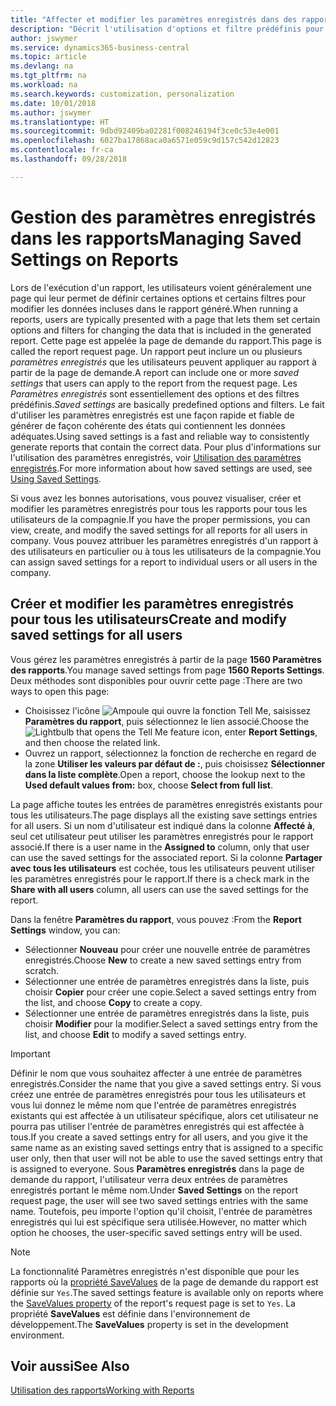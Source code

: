 ```yaml
---
title: "Affecter et modifier les paramètres enregistrés dans des rapports | Microsoft Docs"
description: "Décrit l'utilisation d'options et filtre prédéfinis pour personnaliser un rapport et pour générer les données exactes."
author: jswymer
ms.service: dynamics365-business-central
ms.topic: article
ms.devlang: na
ms.tgt_pltfrm: na
ms.workload: na
ms.search.keywords: customization, personalization
ms.date: 10/01/2018
ms.author: jswymer
ms.translationtype: HT
ms.sourcegitcommit: 9dbd92409ba02281f008246194f3ce0c53e4e001
ms.openlocfilehash: 6027ba17868aca0a6571e059c9d157c542d12823
ms.contentlocale: fr-ca
ms.lasthandoff: 09/28/2018

---
```

# <a name="managing-saved-settings-on-reports"></a><span data-ttu-id="d42f6-103">Gestion des paramètres enregistrés dans les rapports</span><span class="sxs-lookup"><span data-stu-id="d42f6-103">Managing Saved Settings on Reports</span></span>
<span data-ttu-id="d42f6-104">Lors de l'exécution d'un rapport, les utilisateurs voient généralement une page qui leur permet de définir certaines options et certains filtres pour modifier les données incluses dans le rapport généré.</span><span class="sxs-lookup"><span data-stu-id="d42f6-104">When running a reports, users are typically presented with a page that lets them set certain options and filters for changing the data that is included in the generated report.</span></span> <span data-ttu-id="d42f6-105">Cette page est appelée la page de demande du rapport.</span><span class="sxs-lookup"><span data-stu-id="d42f6-105">This page is called the report request page.</span></span> <span data-ttu-id="d42f6-106">Un rapport peut inclure un ou plusieurs *paramètres enregistrés* que les utilisateurs peuvent appliquer au rapport à partir de la page de demande.</span><span class="sxs-lookup"><span data-stu-id="d42f6-106">A report can include one or more *saved settings* that users can apply to the report from the request page.</span></span> <span data-ttu-id="d42f6-107">Les *Paramètres enregistrés* sont essentiellement des options et des filtres prédéfinis.</span><span class="sxs-lookup"><span data-stu-id="d42f6-107">*Saved settings* are basically predefined options and filters.</span></span> <span data-ttu-id="d42f6-108">Le fait d'utiliser les paramètres enregistrés est une façon rapide et fiable de générer de façon cohérente des états qui contiennent les données adéquates.</span><span class="sxs-lookup"><span data-stu-id="d42f6-108">Using saved settings is a fast and reliable way to consistently generate reports that contain the correct data.</span></span> <span data-ttu-id="d42f6-109">Pour plus d'informations sur l'utilisation des paramètres enregistrés, voir [Utilisation des paramètres enregistrés](ui-work-report.md#SavedSettings).</span><span class="sxs-lookup"><span data-stu-id="d42f6-109">For more information about how saved settings are used, see [Using Saved Settings](ui-work-report.md#SavedSettings).</span></span>

<span data-ttu-id="d42f6-110">Si vous avez les bonnes autorisations, vous pouvez visualiser, créer et modifier les paramètres enregistrés pour tous les rapports pour tous les utilisateurs de la compagnie.</span><span class="sxs-lookup"><span data-stu-id="d42f6-110">If you have the proper permissions, you can view, create, and modify the saved settings for all reports for all users in company.</span></span> <span data-ttu-id="d42f6-111">Vous pouvez attribuer les paramètres enregistrés d'un rapport à des utilisateurs en particulier ou à tous les utilisateurs de la compagnie.</span><span class="sxs-lookup"><span data-stu-id="d42f6-111">You can assign saved settings for a report to individual users or all users in the company.</span></span>

<!-- 
## Apply saved settings to a report
1. Open the report.

   The report request page appears.    
2. In the **Saved Settings** section of the page, set the **Name** field  to the saved settings that you want to use.

   The **Saved Settings** section only appears if the report has been run before or if there are existing saved settings entries. The saved settings entry called **Last used options and filters** is always available. These settings are the option and filter values that were used the last time you ran the report.

-->

## <a name="create-and-modify-saved-settings-for-all-users"></a><span data-ttu-id="d42f6-112">Créer et modifier les paramètres enregistrés pour tous les utilisateurs</span><span class="sxs-lookup"><span data-stu-id="d42f6-112">Create and modify saved settings for all users</span></span>
<span data-ttu-id="d42f6-113">Vous gérez les paramètres enregistrés à partir de la page **1560 Paramètres des rapports**.</span><span class="sxs-lookup"><span data-stu-id="d42f6-113">You manage saved settings from page **1560 Reports Settings**.</span></span> <span data-ttu-id="d42f6-114">Deux méthodes sont disponibles pour ouvrir cette page :</span><span class="sxs-lookup"><span data-stu-id="d42f6-114">There are two ways to open this page:</span></span>
-   <span data-ttu-id="d42f6-115">Choisissez l'icône ![Ampoule qui ouvre la fonction Tell Me](media/ui-search/search_small.png "Dites-moi ce que vous voulez faire"), saisissez **Paramètres du rapport**, puis sélectionnez le lien associé.</span><span class="sxs-lookup"><span data-stu-id="d42f6-115">Choose the ![Lightbulb that opens the Tell Me feature](media/ui-search/search_small.png "Tell me what you want to do") icon, enter **Report Settings**, and then choose the related link.</span></span>
-   <span data-ttu-id="d42f6-116">Ouvrez un rapport, sélectionnez la fonction de recherche en regard de la zone **Utiliser les valeurs par défaut de :**, puis choisissez **Sélectionner dans la liste complète**.</span><span class="sxs-lookup"><span data-stu-id="d42f6-116">Open a report, choose the lookup next to the **Used default values from:** box, choose **Select from full list**.</span></span>

<span data-ttu-id="d42f6-117">La page affiche toutes les entrées de paramètres enregistrés existants pour tous les utilisateurs.</span><span class="sxs-lookup"><span data-stu-id="d42f6-117">The page displays all the existing save settings entries for all users.</span></span> <span data-ttu-id="d42f6-118">Si un nom d'utilisateur est indiqué dans la colonne **Affecté à**, seul cet utilisateur peut utiliser les paramètres enregistrés pour le rapport associé.</span><span class="sxs-lookup"><span data-stu-id="d42f6-118">If there is a user name in the **Assigned to** column, only that user can use the saved settings for the associated report.</span></span> <span data-ttu-id="d42f6-119">Si la colonne **Partager avec tous les utilisateurs** est cochée, tous les utilisateurs peuvent utiliser les paramètres enregistrés pour le rapport.</span><span class="sxs-lookup"><span data-stu-id="d42f6-119">If there is a check mark in the **Share with all users** column, all users can use the saved settings for the report.</span></span>

<span data-ttu-id="d42f6-120">Dans la fenêtre **Paramètres du rapport**, vous pouvez :</span><span class="sxs-lookup"><span data-stu-id="d42f6-120">From the **Report Settings** window, you can:</span></span>
-   <span data-ttu-id="d42f6-121">Sélectionner **Nouveau** pour créer une nouvelle entrée de paramètres enregistrés.</span><span class="sxs-lookup"><span data-stu-id="d42f6-121">Choose **New** to create a new saved settings entry from scratch.</span></span>
-   <span data-ttu-id="d42f6-122">Sélectionner une entrée de paramètres enregistrés dans la liste, puis choisir **Copier** pour créer une copie.</span><span class="sxs-lookup"><span data-stu-id="d42f6-122">Select a saved settings entry from the list, and choose **Copy** to create a copy.</span></span>
-   <span data-ttu-id="d42f6-123">Sélectionner une entrée de paramètres enregistrés dans la liste, puis choisir **Modifier** pour la modifier.</span><span class="sxs-lookup"><span data-stu-id="d42f6-123">Select a saved settings entry from the list, and choose **Edit** to modify a saved settings entry.</span></span>


> [!Important]
> <span data-ttu-id="d42f6-124">Définir le nom que vous souhaitez affecter à une entrée de paramètres enregistrés.</span><span class="sxs-lookup"><span data-stu-id="d42f6-124">Consider the name that you give a saved settings entry.</span></span> <span data-ttu-id="d42f6-125">Si vous créez une entrée de paramètres enregistrés pour tous les utilisateurs et vous lui donnez le même nom que l'entrée de paramètres enregistrés existants qui est affectée à un utilisateur spécifique, alors cet utilisateur ne pourra pas utiliser l'entrée de paramètres enregistrés qui est affectée à tous.</span><span class="sxs-lookup"><span data-stu-id="d42f6-125">If you create a saved settings entry for all users, and you give it the same name as an existing saved settings entry that is assigned to a specific user only, then that user will not be able to use the saved settings entry that is assigned to everyone.</span></span>  <span data-ttu-id="d42f6-126">Sous **Paramètres enregistrés** dans la page de demande du rapport, l'utilisateur verra deux entrées de paramètres enregistrés portant le même nom.</span><span class="sxs-lookup"><span data-stu-id="d42f6-126">Under **Saved Settings** on the report request page, the user will see two saved settings entries with the same name.</span></span> <span data-ttu-id="d42f6-127">Toutefois, peu importe l'option qu'il choisit, l'entrée de paramètres enregistrés qui lui est spécifique sera utilisée.</span><span class="sxs-lookup"><span data-stu-id="d42f6-127">However, no matter which option he chooses, the user-specific saved settings entry will be used.</span></span>

> [!NOTE]
> <span data-ttu-id="d42f6-128">La fonctionnalité Paramètres enregistrés n'est disponible que pour les rapports où la [propriété SaveValues](https://docs.microsoft.com/en-us/dynamics-nav/savevalues-property) de la page de demande du rapport est définie sur `Yes`.</span><span class="sxs-lookup"><span data-stu-id="d42f6-128">The saved settings feature is available only on reports where the [SaveValues property](https://docs.microsoft.com/en-us/dynamics-nav/savevalues-property) of the report's request page is set to `Yes`.</span></span> <span data-ttu-id="d42f6-129">La propriété **SaveValues** est définie dans l'environnement de développement.</span><span class="sxs-lookup"><span data-stu-id="d42f6-129">The **SaveValues** property is set in the development environment.</span></span>  

## <a name="see-also"></a><span data-ttu-id="d42f6-130">Voir aussi</span><span class="sxs-lookup"><span data-stu-id="d42f6-130">See Also</span></span>
[<span data-ttu-id="d42f6-131">Utilisation des rapports</span><span class="sxs-lookup"><span data-stu-id="d42f6-131">Working with Reports</span></span>](ui-work-report.md)  

